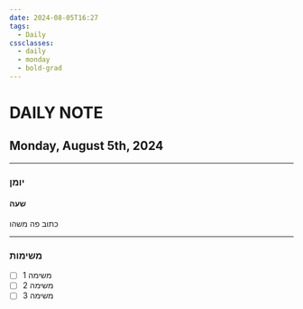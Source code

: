 ```yaml
---
date: 2024-08-05T16:27
tags:
  - Daily
cssclasses:
  - daily
  - monday
  - bold-grad
---
```

# DAILY NOTE
## Monday, August 5th, 2024
***
### יומן
#### שעה
כתוב פה משהו
***
### משימות
- [ ] משימה 1
- [ ] משימה 2
- [ ] משימה 3